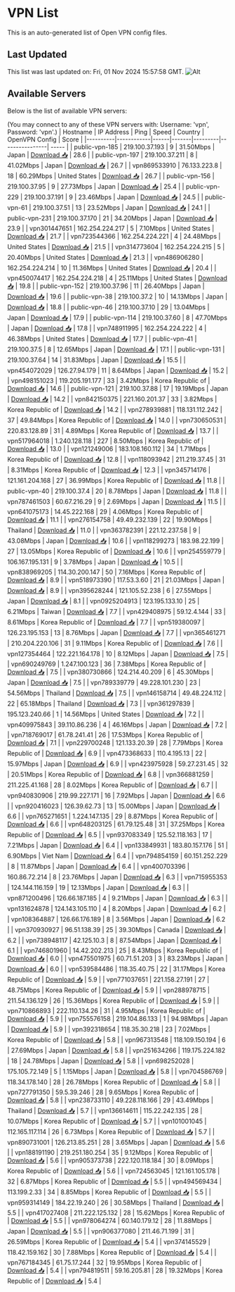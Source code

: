 # VPN List

This is an auto-generated list of Open VPN config files.

## Last Updated

This list was last updated on: Fri, 01 Nov 2024 15:57:58 GMT.
![Alt](https://repobeats.axiom.co/api/embed/186b98318ef1479477931607c1ad7d823f12451f.svg "Repobeats analytics image")

## Available Servers

Below is the list of available VPN servers:

(You may connect to any of these VPN servers with: Username: 'vpn', Password: 'vpn'.)
| Hostname | IP Address | Ping | Speed | Country | OpenVPN Config | Score |
|----------|------------|------|-------|---------|----------------| ----- |
| public-vpn-185 | 219.100.37.193 | 9 | 31.50Mbps | Japan | [Download 📥](./configs/server_0_JP.ovpn) | 28.6 |
| public-vpn-197 | 219.100.37.211 | 8 | 41.02Mbps | Japan | [Download 📥](./configs/server_1_JP.ovpn) | 26.7 |
| vpn869533910 | 76.133.223.8 | 18 | 60.29Mbps | United States | [Download 📥](./configs/server_2_US.ovpn) | 26.7 |
| public-vpn-156 | 219.100.37.95 | 9 | 27.73Mbps | Japan | [Download 📥](./configs/server_3_JP.ovpn) | 25.4 |
| public-vpn-229 | 219.100.37.191 | 9 | 23.46Mbps | Japan | [Download 📥](./configs/server_4_JP.ovpn) | 24.5 |
| public-vpn-61 | 219.100.37.51 | 13 | 23.52Mbps | Japan | [Download 📥](./configs/server_5_JP.ovpn) | 24.1 |
| public-vpn-231 | 219.100.37.170 | 21 | 34.20Mbps | Japan | [Download 📥](./configs/server_6_JP.ovpn) | 23.9 |
| vpn301447651 | 162.254.224.217 | 5 | 7.10Mbps | United States | [Download 📥](./configs/server_7_US.ovpn) | 21.7 |
| vpn723544366 | 162.254.224.221 | 4 | 24.48Mbps | United States | [Download 📥](./configs/server_8_US.ovpn) | 21.5 |
| vpn314773604 | 162.254.224.215 | 5 | 20.40Mbps | United States | [Download 📥](./configs/server_9_US.ovpn) | 21.3 |
| vpn486906280 | 162.254.224.214 | 10 | 11.36Mbps | United States | [Download 📥](./configs/server_10_US.ovpn) | 20.4 |
| vpn450074417 | 162.254.224.218 | 4 | 25.11Mbps | United States | [Download 📥](./configs/server_11_US.ovpn) | 19.8 |
| public-vpn-152 | 219.100.37.96 | 11 | 26.40Mbps | Japan | [Download 📥](./configs/server_12_JP.ovpn) | 19.6 |
| public-vpn-38 | 219.100.37.2 | 10 | 14.13Mbps | Japan | [Download 📥](./configs/server_13_JP.ovpn) | 18.8 |
| public-vpn-46 | 219.100.37.10 | 29 | 13.04Mbps | Japan | [Download 📥](./configs/server_14_JP.ovpn) | 17.9 |
| public-vpn-114 | 219.100.37.60 | 8 | 47.70Mbps | Japan | [Download 📥](./configs/server_15_JP.ovpn) | 17.8 |
| vpn748911995 | 162.254.224.222 | 4 | 46.38Mbps | United States | [Download 📥](./configs/server_16_US.ovpn) | 17.7 |
| public-vpn-41 | 219.100.37.5 | 8 | 12.65Mbps | Japan | [Download 📥](./configs/server_17_JP.ovpn) | 17.1 |
| public-vpn-131 | 219.100.37.64 | 14 | 31.83Mbps | Japan | [Download 📥](./configs/server_18_JP.ovpn) | 15.5 |
| vpn454072029 | 126.27.94.179 | 11 | 8.64Mbps | Japan | [Download 📥](./configs/server_19_JP.ovpn) | 15.2 |
| vpn498151023 | 119.205.191.177 | 33 | 3.42Mbps | Korea Republic of | [Download 📥](./configs/server_20_KR.ovpn) | 14.6 |
| public-vpn-121 | 219.100.37.88 | 17 | 19.19Mbps | Japan | [Download 📥](./configs/server_21_JP.ovpn) | 14.2 |
| vpn842150375 | 221.160.201.37 | 33 | 3.82Mbps | Korea Republic of | [Download 📥](./configs/server_22_KR.ovpn) | 14.2 |
| vpn278939881 | 118.131.112.242 | 37 | 49.84Mbps | Korea Republic of | [Download 📥](./configs/server_23_KR.ovpn) | 14.0 |
| vpn730650531 | 220.83.128.89 | 31 | 4.89Mbps | Korea Republic of | [Download 📥](./configs/server_24_KR.ovpn) | 13.7 |
| vpn517964018 | 1.240.128.118 | 227 | 8.50Mbps | Korea Republic of | [Download 📥](./configs/server_25_KR.ovpn) | 13.0 |
| vpn121249006 | 183.108.160.112 | 34 | 1.71Mbps | Korea Republic of | [Download 📥](./configs/server_26_KR.ovpn) | 12.8 |
| vpn118093942 | 211.219.37.45 | 31 | 8.31Mbps | Korea Republic of | [Download 📥](./configs/server_27_KR.ovpn) | 12.3 |
| vpn345714176 | 121.161.204.168 | 27 | 36.99Mbps | Korea Republic of | [Download 📥](./configs/server_28_KR.ovpn) | 11.8 |
| public-vpn-40 | 219.100.37.4 | 20 | 8.78Mbps | Japan | [Download 📥](./configs/server_29_JP.ovpn) | 11.8 |
| vpn787461503 | 60.67.216.29 | 9 | 2.69Mbps | Japan | [Download 📥](./configs/server_30_JP.ovpn) | 11.5 |
| vpn641075173 | 14.45.222.168 | 29 | 4.06Mbps | Korea Republic of | [Download 📥](./configs/server_31_KR.ovpn) | 11.1 |
| vpn276154758 | 49.49.232.139 | 22 | 19.90Mbps | Thailand | [Download 📥](./configs/server_32_TH.ovpn) | 11.0 |
| vpn363782391 | 221.12.237.58 | 9 | 43.08Mbps | Japan | [Download 📥](./configs/server_33_JP.ovpn) | 10.6 |
| vpn118299273 | 183.98.22.199 | 27 | 13.05Mbps | Korea Republic of | [Download 📥](./configs/server_34_KR.ovpn) | 10.6 |
| vpn254559779 | 106.167.195.131 | 9 | 3.78Mbps | Japan | [Download 📥](./configs/server_35_JP.ovpn) | 10.5 |
| vpn838969205 | 114.30.200.147 | 50 | 7.16Mbps | Korea Republic of | [Download 📥](./configs/server_36_KR.ovpn) | 8.9 |
| vpn518973390 | 117.53.3.60 | 21 | 21.03Mbps | Japan | [Download 📥](./configs/server_37_JP.ovpn) | 8.9 |
| vpn395628244 | 121.105.52.238 | 6 | 27.55Mbps | Japan | [Download 📥](./configs/server_38_JP.ovpn) | 8.1 |
| vpn0925204913 | 123.195.133.10 | 25 | 6.21Mbps | Taiwan | [Download 📥](./configs/server_39_TW.ovpn) | 7.7 |
| vpn429408975 | 59.12.4.144 | 33 | 8.61Mbps | Korea Republic of | [Download 📥](./configs/server_40_KR.ovpn) | 7.7 |
| vpn519380097 | 126.23.195.153 | 13 | 8.76Mbps | Japan | [Download 📥](./configs/server_41_JP.ovpn) | 7.7 |
| vpn365461271 | 210.204.220.106 | 31 | 9.11Mbps | Korea Republic of | [Download 📥](./configs/server_42_KR.ovpn) | 7.6 |
| vpn127354464 | 122.221.164.178 | 10 | 8.12Mbps | Japan | [Download 📥](./configs/server_43_JP.ovpn) | 7.5 |
| vpn690249769 | 1.247.100.123 | 36 | 7.38Mbps | Korea Republic of | [Download 📥](./configs/server_44_KR.ovpn) | 7.5 |
| vpn380730866 | 124.214.40.209 | 6 | 45.30Mbps | Japan | [Download 📥](./configs/server_45_JP.ovpn) | 7.5 |
| vpn789339779 | 49.228.101.230 | 23 | 54.56Mbps | Thailand | [Download 📥](./configs/server_46_TH.ovpn) | 7.5 |
| vpn146158714 | 49.48.224.112 | 22 | 65.18Mbps | Thailand | [Download 📥](./configs/server_47_TH.ovpn) | 7.3 |
| vpn361297839 | 195.123.240.66 | 1 | 14.56Mbps | United States | [Download 📥](./configs/server_48_US.ovpn) | 7.2 |
| vpn409975843 | 39.110.86.236 | 4 | 46.16Mbps | Japan | [Download 📥](./configs/server_49_JP.ovpn) | 7.2 |
| vpn718769017 | 61.78.241.41 | 26 | 17.53Mbps | Korea Republic of | [Download 📥](./configs/server_50_KR.ovpn) | 7.1 |
| vpn229700248 | 121.133.20.39 | 28 | 7.79Mbps | Korea Republic of | [Download 📥](./configs/server_51_KR.ovpn) | 6.9 |
| vpn473368633 | 110.4.195.13 | 22 | 15.97Mbps | Japan | [Download 📥](./configs/server_52_JP.ovpn) | 6.9 |
| vpn423975928 | 59.27.231.45 | 32 | 20.51Mbps | Korea Republic of | [Download 📥](./configs/server_53_KR.ovpn) | 6.8 |
| vpn366881259 | 211.225.41.168 | 28 | 8.02Mbps | Korea Republic of | [Download 📥](./configs/server_54_KR.ovpn) | 6.7 |
| vpn940830906 | 219.99.227.171 | 16 | 7.92Mbps | Japan | [Download 📥](./configs/server_55_JP.ovpn) | 6.6 |
| vpn920416023 | 126.39.62.73 | 13 | 15.00Mbps | Japan | [Download 📥](./configs/server_56_JP.ovpn) | 6.6 |
| vpn765271651 | 1.224.147.135 | 29 | 8.87Mbps | Korea Republic of | [Download 📥](./configs/server_57_KR.ovpn) | 6.6 |
| vpn648203125 | 61.79.125.48 | 31 | 37.25Mbps | Korea Republic of | [Download 📥](./configs/server_58_KR.ovpn) | 6.5 |
| vpn937083349 | 125.52.118.163 | 17 | 7.21Mbps | Japan | [Download 📥](./configs/server_59_JP.ovpn) | 6.4 |
| vpn133849931 | 183.80.157.176 | 51 | 6.90Mbps | Viet Nam | [Download 📥](./configs/server_60_VN.ovpn) | 6.4 |
| vpn794854159 | 60.151.252.229 | 8 | 11.87Mbps | Japan | [Download 📥](./configs/server_61_JP.ovpn) | 6.4 |
| vpn400703396 | 160.86.72.214 | 8 | 23.76Mbps | Japan | [Download 📥](./configs/server_62_JP.ovpn) | 6.3 |
| vpn715955353 | 124.144.116.159 | 19 | 12.13Mbps | Japan | [Download 📥](./configs/server_63_JP.ovpn) | 6.3 |
| vpn871200496 | 126.66.187.185 | 4 | 9.21Mbps | Japan | [Download 📥](./configs/server_64_JP.ovpn) | 6.3 |
| vpn131624878 | 124.143.105.110 | 4 | 8.20Mbps | Japan | [Download 📥](./configs/server_65_JP.ovpn) | 6.2 |
| vpn108364887 | 126.66.176.189 | 8 | 3.56Mbps | Japan | [Download 📥](./configs/server_66_JP.ovpn) | 6.2 |
| vpn370930927 | 96.51.138.39 | 25 | 39.30Mbps | Canada | [Download 📥](./configs/server_67_CA.ovpn) | 6.2 |
| vpn738948117 | 42.125.10.3 | 8 | 87.54Mbps | Japan | [Download 📥](./configs/server_68_JP.ovpn) | 6.1 |
| vpn746801960 | 14.42.202.213 | 25 | 8.43Mbps | Korea Republic of | [Download 📥](./configs/server_69_KR.ovpn) | 6.0 |
| vpn475501975 | 60.71.51.203 | 3 | 83.23Mbps | Japan | [Download 📥](./configs/server_70_JP.ovpn) | 6.0 |
| vpn539584486 | 118.35.40.75 | 22 | 31.17Mbps | Korea Republic of | [Download 📥](./configs/server_71_KR.ovpn) | 5.9 |
| vpn771037651 | 221.158.27.191 | 27 | 48.75Mbps | Korea Republic of | [Download 📥](./configs/server_72_KR.ovpn) | 5.9 |
| vpn288978715 | 211.54.136.129 | 26 | 15.36Mbps | Korea Republic of | [Download 📥](./configs/server_73_KR.ovpn) | 5.9 |
| vpn710866893 | 222.110.134.26 | 31 | 4.95Mbps | Korea Republic of | [Download 📥](./configs/server_74_KR.ovpn) | 5.9 |
| vpn755576158 | 219.104.86.133 | 1 | 94.98Mbps | Japan | [Download 📥](./configs/server_75_JP.ovpn) | 5.9 |
| vpn392318654 | 118.35.30.218 | 23 | 7.02Mbps | Korea Republic of | [Download 📥](./configs/server_76_KR.ovpn) | 5.8 |
| vpn967313548 | 118.109.150.194 | 6 | 27.69Mbps | Japan | [Download 📥](./configs/server_77_JP.ovpn) | 5.8 |
| vpn251634266 | 119.175.224.182 | 18 | 24.78Mbps | Japan | [Download 📥](./configs/server_78_JP.ovpn) | 5.8 |
| vpn698252028 | 175.105.72.149 | 5 | 1.15Mbps | Japan | [Download 📥](./configs/server_79_JP.ovpn) | 5.8 |
| vpn704586769 | 118.34.178.140 | 28 | 26.78Mbps | Korea Republic of | [Download 📥](./configs/server_80_KR.ovpn) | 5.8 |
| vpn727791350 | 59.5.39.246 | 28 | 9.65Mbps | Korea Republic of | [Download 📥](./configs/server_81_KR.ovpn) | 5.8 |
| vpn238733110 | 49.228.118.166 | 29 | 43.49Mbps | Thailand | [Download 📥](./configs/server_82_TH.ovpn) | 5.7 |
| vpn136614611 | 115.22.242.135 | 28 | 10.07Mbps | Korea Republic of | [Download 📥](./configs/server_83_KR.ovpn) | 5.7 |
| vpn101001045 | 112.165.117.114 | 26 | 6.73Mbps | Korea Republic of | [Download 📥](./configs/server_84_KR.ovpn) | 5.7 |
| vpn890731001 | 126.213.85.251 | 28 | 3.65Mbps | Japan | [Download 📥](./configs/server_85_JP.ovpn) | 5.6 |
| vpn188191190 | 219.251.180.254 | 35 | 9.12Mbps | Korea Republic of | [Download 📥](./configs/server_86_KR.ovpn) | 5.6 |
| vpn905373738 | 222.120.118.184 | 30 | 8.09Mbps | Korea Republic of | [Download 📥](./configs/server_87_KR.ovpn) | 5.6 |
| vpn724563045 | 121.161.105.178 | 32 | 6.87Mbps | Korea Republic of | [Download 📥](./configs/server_88_KR.ovpn) | 5.5 |
| vpn494569434 | 113.199.2.33 | 34 | 8.85Mbps | Korea Republic of | [Download 📥](./configs/server_89_KR.ovpn) | 5.5 |
| vpn959314149 | 184.22.19.240 | 26 | 30.58Mbps | Thailand | [Download 📥](./configs/server_90_TH.ovpn) | 5.5 |
| vpn417027408 | 211.222.125.132 | 28 | 15.62Mbps | Korea Republic of | [Download 📥](./configs/server_91_KR.ovpn) | 5.5 |
| vpn978064274 | 60.140.179.12 | 28 | 11.88Mbps | Japan | [Download 📥](./configs/server_92_JP.ovpn) | 5.5 |
| vpn906377080 | 211.46.71.199 | 31 | 26.59Mbps | Korea Republic of | [Download 📥](./configs/server_93_KR.ovpn) | 5.4 |
| vpn374145529 | 118.42.159.162 | 30 | 7.88Mbps | Korea Republic of | [Download 📥](./configs/server_94_KR.ovpn) | 5.4 |
| vpn767184345 | 61.75.17.244 | 32 | 19.95Mbps | Korea Republic of | [Download 📥](./configs/server_95_KR.ovpn) | 5.4 |
| vpn794819511 | 59.16.205.81 | 28 | 19.32Mbps | Korea Republic of | [Download 📥](./configs/server_96_KR.ovpn) | 5.4 |

